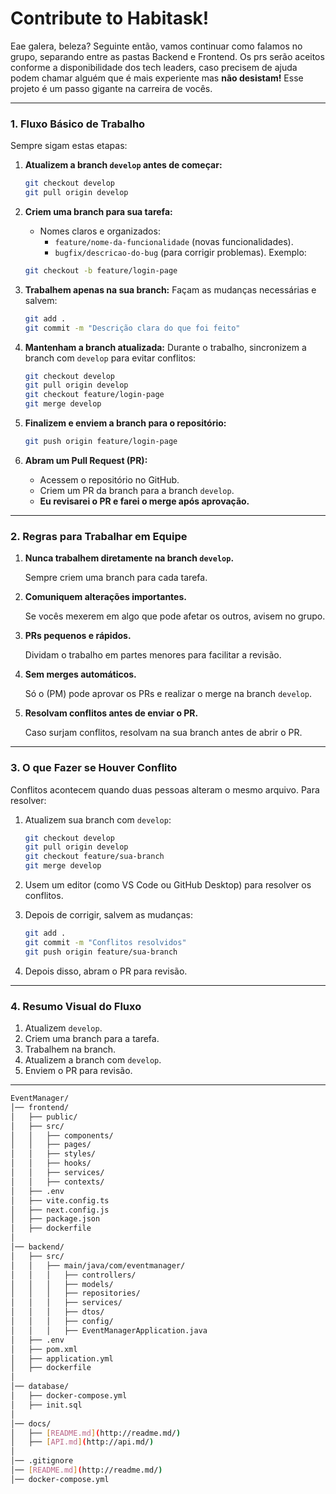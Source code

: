 # Contribute to Habitask!

Eae galera, beleza? Seguinte então, vamos continuar como falamos no grupo, separando entre as pastas Backend e Frontend.
Os prs serão aceitos conforme a disponibilidade dos tech leaders, caso precisem de ajuda podem chamar alguém que é mais experiente mas **não desistam!** Esse projeto é um passo gigante na carreira de vocês.


---

### **1. Fluxo Básico de Trabalho**

Sempre sigam estas etapas:

1. **Atualizem a branch `develop` antes de começar:**
    
    ```bash
    git checkout develop
    git pull origin develop
    
    ```
    
2. **Criem uma branch para sua tarefa:**
    - Nomes claros e organizados:
        - `feature/nome-da-funcionalidade` (novas funcionalidades).
        - `bugfix/descricao-do-bug` (para corrigir problemas).
        Exemplo:
    
    ```bash
    git checkout -b feature/login-page
    
    ```
    
3. **Trabalhem apenas na sua branch:**
Façam as mudanças necessárias e salvem:
    
    ```bash
    git add .
    git commit -m "Descrição clara do que foi feito"
    
    ```
    
4. **Mantenham a branch atualizada:**
Durante o trabalho, sincronizem a branch com `develop` para evitar conflitos:
    
    ```bash
    git checkout develop
    git pull origin develop
    git checkout feature/login-page
    git merge develop
    
    ```
    
5. **Finalizem e enviem a branch para o repositório:**
    
    ```bash
    git push origin feature/login-page
    
    ```
    
6. **Abram um Pull Request (PR):**
    - Acessem o repositório no GitHub.
    - Criem um PR da branch para a branch `develop`.
    - **Eu revisarei o PR e farei o merge após aprovação.**

---

### **2. Regras para Trabalhar em Equipe**

1. **Nunca trabalhem diretamente na branch `develop`.**
    
    Sempre criem uma branch para cada tarefa.
    
2. **Comuniquem alterações importantes.**
    
    Se vocês mexerem em algo que pode afetar os outros, avisem no grupo.
    
3. **PRs pequenos e rápidos.**
    
    Dividam o trabalho em partes menores para facilitar a revisão.
    
4. **Sem merges automáticos.**
    
    Só o (PM) pode aprovar os PRs e realizar o merge na branch `develop`.
    
5. **Resolvam conflitos antes de enviar o PR.**
    
    Caso surjam conflitos, resolvam na sua branch antes de abrir o PR.
    

---

### **3. O que Fazer se Houver Conflito**

Conflitos acontecem quando duas pessoas alteram o mesmo arquivo. Para resolver:

1. Atualizem sua branch com `develop`:
    
    ```bash
    git checkout develop
    git pull origin develop
    git checkout feature/sua-branch
    git merge develop
    
    ```
    
2. Usem um editor (como VS Code ou GitHub Desktop) para resolver os conflitos.
3. Depois de corrigir, salvem as mudanças:
    
    ```bash
    git add .
    git commit -m "Conflitos resolvidos"
    git push origin feature/sua-branch
    
    ```
    
4. Depois disso, abram o PR para revisão.

---

### **4. Resumo Visual do Fluxo**

1. Atualizem `develop`.
2. Criem uma branch para a tarefa.
3. Trabalhem na branch.
4. Atualizem a branch com `develop`.
5. Enviem o PR para revisão.

---
```bash
EventManager/
│── frontend/
│   ├── public/
│   ├── src/
│   │   ├── components/
│   │   ├── pages/
│   │   ├── styles/
│   │   ├── hooks/
│   │   ├── services/
│   │   ├── contexts/
│   ├── .env
│   ├── vite.config.ts
│   ├── next.config.js
│   ├── package.json
│   ├── dockerfile
│
│── backend/
│   ├── src/
│   │   ├── main/java/com/eventmanager/
│   │   │   ├── controllers/
│   │   │   ├── models/
│   │   │   ├── repositories/
│   │   │   ├── services/
│   │   │   ├── dtos/
│   │   │   ├── config/
│   │   │   ├── EventManagerApplication.java
│   ├── .env
│   ├── pom.xml
│   ├── application.yml
│   ├── dockerfile
│
│── database/
│   ├── docker-compose.yml
│   ├── init.sql
│
│── docs/
│   ├── [README.md](http://readme.md/)
│   ├── [API.md](http://api.md/)
│
│── .gitignore
│── [README.md](http://readme.md/)
│── docker-compose.yml
```
